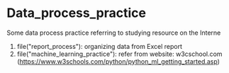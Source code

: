 # Data_process_practice
Some data process practice referring to studying resource on the Interne
1. file("report_process"): organizing data from Excel report
2. file("machine_learning_practice"): refer from website: w3cschool.com (https://www.w3schools.com/python/python_ml_getting_started.asp)

